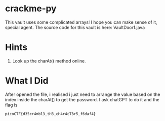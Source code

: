 # crackme-py

This vault uses some complicated arrays! I hope you can make sense of it, special agent. The source code for this vault is here: VaultDoor1.java

# Hints

1. Look up the charAt() method online.

# What I Did

After opened the file, i realised i just need to
arrange the value based on the index inside the
charAt() to get the password.
I ask chatGPT to do it and the flag is

```
picoCTF{d35cr4mbl3_tH3_cH4r4cT3r5_f6daf4}
```
